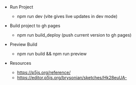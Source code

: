 - Run Project
    - npm run dev (vite gives live updates in dev mode)
- Build project to gh pages
    - npm run build_deploy (push current version to gh pages)
- Preview Build
    - npm run build && npm run preview

- Resources
    - https://p5js.org/reference/
    - https://editor.p5js.org/brysonian/sketches/Hk28euUA-

